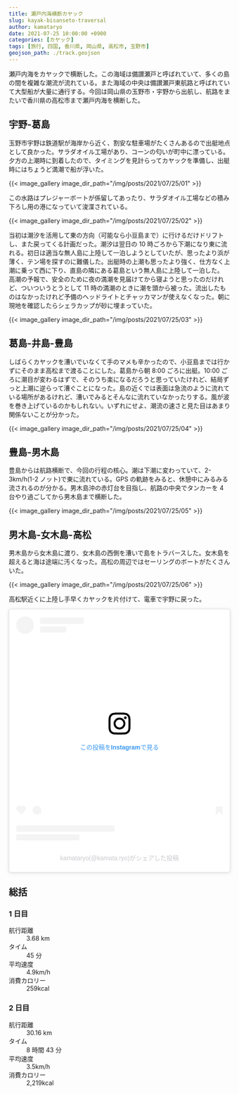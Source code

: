 ```yaml
---
title: 瀬戸内海横断カヤック
slug: kayak-bisanseto-traversal
author: kamataryo
date: 2021-07-25 10:00:00 +0900
categories: [カヤック]
tags: [旅行, 四国, 香川県, 岡山県, 高松市, 玉野市]
geojson_path: ./track.geojson
---
```


瀬戸内海をカヤックで横断した。この海域は備讃瀬戸と呼ばれていて、多くの島の間を複雑な潮流が流れている。また海域の中央は備讃瀬戸東航路と呼ばれていて大型船が大量に通行する。今回は岡山県の玉野市・宇野から出航し、航路をまたいで香川県の高松市まで瀬戸内海を横断した。

## 宇野-葛島

玉野市宇野は鉄道駅が海岸から近く、割安な駐車場がたくさんあるので出艇地点として良かった。サラダオイル工場があり、コーンの匂いが町中に漂っている。夕方の上潮時に到着したので、タイミングを見計らってカヤックを準備し、出艇時にはちょうど満潮で船が浮いた。

{{< image_gallery image_dir_path="/img/posts/2021/07/25/01" >}}

この水路はプレジャーボートが係留してあったり、サラダオイル工場などの積み下ろし用の港になっていて浚渫されている。

{{< image_gallery image_dir_path="/img/posts/2021/07/25/02" >}}

当初は潮汐を活用して東の方向（可能なら小豆島まで）に行けるだけドリフトし、また戻ってくる計画だった。潮汐は翌日の 10 時ごろから下潮になり東に流れる。初日は適当な無人島に上陸して一泊しようとしていたが、思ったより浜が薄く、テン場を探すのに難儀した。出艇時の上潮も思ったより強く、仕方なく上潮に乗って西に下り、直島の隣にある葛島という無人島に上陸して一泊した。
高潮の予報で、安全のために夜の満潮を見届けてから寝ようと思ったのだけれど、ついついうとうとして 11 時の満潮のときに潮を頭から被った。流出したものはなかったけれど予備のヘッドライトとチャッカマンが使えなくなった。朝に現地を確認したらシェラカップが砂に埋まっていた。

{{< image_gallery image_dir_path="/img/posts/2021/07/25/03" >}}

## 葛島-井島-豊島

しばらくカヤックを漕いでいなくて手のマメも辛かったので、小豆島までは行かずにそのまま高松まで渡ることにした。葛島から朝 8:00 ごろに出艇。10:00 ごろに潮目が変わるはずで、そのうち楽になるだろうと思っていたけれど、結局ずっと上潮に逆らって漕ぐことになった。島の近くでは表面は急流のように流れている場所があるけれど、漕いでみるとそんなに流れていなかったりする。風が波を巻き上げているのかもしれない。いずれにせよ、潮流の速さと見た目はあまり関係ないことが分かった。

{{< image_gallery image_dir_path="/img/posts/2021/07/25/04" >}}

## 豊島-男木島

豊島からは航路横断で、今回の行程の核心。潮は下潮に変わっていて、2-3km/h(1-2 ノット)で東に流れている。GPS の軌跡をみると、休憩中にみるみる流されるのが分かる。男木島沖の赤灯台を目指し、航路の中央でタンカーを 4 台やり過ごしてから男木島まで横断した。

{{< image_gallery image_dir_path="/img/posts/2021/07/25/05" >}}

## 男木島-女木島-高松

男木島から女木島に渡り、女木島の西側を漕いで島をトラバースした。女木島を超えると海は途端に汚くなった。高松の周辺ではセーリングのボートがたくさんいた。

{{< image_gallery image_dir_path="/img/posts/2021/07/25/06" >}}

高松駅近くに上陸し手早くカヤックを片付けて、電車で宇野に戻った。

<blockquote class="instagram-media" data-instgrm-captioned data-instgrm-permalink="https://www.instagram.com/tv/CRvBoxoJ-_K/?utm_source=ig_embed&amp;utm_campaign=loading" data-instgrm-version="13" style=" background:#FFF; border:0; border-radius:3px; box-shadow:0 0 1px 0 rgba(0,0,0,0.5),0 1px 10px 0 rgba(0,0,0,0.15); margin: 1px; max-width:540px; min-width:326px; padding:0; width:99.375%; width:-webkit-calc(100% - 2px); width:calc(100% - 2px);"><div style="padding:16px;"> <a href="https://www.instagram.com/tv/CRvBoxoJ-_K/?utm_source=ig_embed&amp;utm_campaign=loading" style=" background:#FFFFFF; line-height:0; padding:0 0; text-align:center; text-decoration:none; width:100%;" target="_blank"> <div style=" display: flex; flex-direction: row; align-items: center;"> <div style="background-color: #F4F4F4; border-radius: 50%; flex-grow: 0; height: 40px; margin-right: 14px; width: 40px;"></div> <div style="display: flex; flex-direction: column; flex-grow: 1; justify-content: center;"> <div style=" background-color: #F4F4F4; border-radius: 4px; flex-grow: 0; height: 14px; margin-bottom: 6px; width: 100px;"></div> <div style=" background-color: #F4F4F4; border-radius: 4px; flex-grow: 0; height: 14px; width: 60px;"></div></div></div><div style="padding: 19% 0;"></div> <div style="display:block; height:50px; margin:0 auto 12px; width:50px;"><svg width="50px" height="50px" viewBox="0 0 60 60" version="1.1" xmlns="https://www.w3.org/2000/svg" xmlns:xlink="https://www.w3.org/1999/xlink"><g stroke="none" stroke-width="1" fill="none" fill-rule="evenodd"><g transform="translate(-511.000000, -20.000000)" fill="#000000"><g><path d="M556.869,30.41 C554.814,30.41 553.148,32.076 553.148,34.131 C553.148,36.186 554.814,37.852 556.869,37.852 C558.924,37.852 560.59,36.186 560.59,34.131 C560.59,32.076 558.924,30.41 556.869,30.41 M541,60.657 C535.114,60.657 530.342,55.887 530.342,50 C530.342,44.114 535.114,39.342 541,39.342 C546.887,39.342 551.658,44.114 551.658,50 C551.658,55.887 546.887,60.657 541,60.657 M541,33.886 C532.1,33.886 524.886,41.1 524.886,50 C524.886,58.899 532.1,66.113 541,66.113 C549.9,66.113 557.115,58.899 557.115,50 C557.115,41.1 549.9,33.886 541,33.886 M565.378,62.101 C565.244,65.022 564.756,66.606 564.346,67.663 C563.803,69.06 563.154,70.057 562.106,71.106 C561.058,72.155 560.06,72.803 558.662,73.347 C557.607,73.757 556.021,74.244 553.102,74.378 C549.944,74.521 548.997,74.552 541,74.552 C533.003,74.552 532.056,74.521 528.898,74.378 C525.979,74.244 524.393,73.757 523.338,73.347 C521.94,72.803 520.942,72.155 519.894,71.106 C518.846,70.057 518.197,69.06 517.654,67.663 C517.244,66.606 516.755,65.022 516.623,62.101 C516.479,58.943 516.448,57.996 516.448,50 C516.448,42.003 516.479,41.056 516.623,37.899 C516.755,34.978 517.244,33.391 517.654,32.338 C518.197,30.938 518.846,29.942 519.894,28.894 C520.942,27.846 521.94,27.196 523.338,26.654 C524.393,26.244 525.979,25.756 528.898,25.623 C532.057,25.479 533.004,25.448 541,25.448 C548.997,25.448 549.943,25.479 553.102,25.623 C556.021,25.756 557.607,26.244 558.662,26.654 C560.06,27.196 561.058,27.846 562.106,28.894 C563.154,29.942 563.803,30.938 564.346,32.338 C564.756,33.391 565.244,34.978 565.378,37.899 C565.522,41.056 565.552,42.003 565.552,50 C565.552,57.996 565.522,58.943 565.378,62.101 M570.82,37.631 C570.674,34.438 570.167,32.258 569.425,30.349 C568.659,28.377 567.633,26.702 565.965,25.035 C564.297,23.368 562.623,22.342 560.652,21.575 C558.743,20.834 556.562,20.326 553.369,20.18 C550.169,20.033 549.148,20 541,20 C532.853,20 531.831,20.033 528.631,20.18 C525.438,20.326 523.257,20.834 521.349,21.575 C519.376,22.342 517.703,23.368 516.035,25.035 C514.368,26.702 513.342,28.377 512.574,30.349 C511.834,32.258 511.326,34.438 511.181,37.631 C511.035,40.831 511,41.851 511,50 C511,58.147 511.035,59.17 511.181,62.369 C511.326,65.562 511.834,67.743 512.574,69.651 C513.342,71.625 514.368,73.296 516.035,74.965 C517.703,76.634 519.376,77.658 521.349,78.425 C523.257,79.167 525.438,79.673 528.631,79.82 C531.831,79.965 532.853,80.001 541,80.001 C549.148,80.001 550.169,79.965 553.369,79.82 C556.562,79.673 558.743,79.167 560.652,78.425 C562.623,77.658 564.297,76.634 565.965,74.965 C567.633,73.296 568.659,71.625 569.425,69.651 C570.167,67.743 570.674,65.562 570.82,62.369 C570.966,59.17 571,58.147 571,50 C571,41.851 570.966,40.831 570.82,37.631"></path></g></g></g></svg></div><div style="padding-top: 8px;"> <div style=" color:#3897f0; font-family:Arial,sans-serif; font-size:14px; font-style:normal; font-weight:550; line-height:18px;"> この投稿をInstagramで見る</div></div><div style="padding: 12.5% 0;"></div> <div style="display: flex; flex-direction: row; margin-bottom: 14px; align-items: center;"><div> <div style="background-color: #F4F4F4; border-radius: 50%; height: 12.5px; width: 12.5px; transform: translateX(0px) translateY(7px);"></div> <div style="background-color: #F4F4F4; height: 12.5px; transform: rotate(-45deg) translateX(3px) translateY(1px); width: 12.5px; flex-grow: 0; margin-right: 14px; margin-left: 2px;"></div> <div style="background-color: #F4F4F4; border-radius: 50%; height: 12.5px; width: 12.5px; transform: translateX(9px) translateY(-18px);"></div></div><div style="margin-left: 8px;"> <div style=" background-color: #F4F4F4; border-radius: 50%; flex-grow: 0; height: 20px; width: 20px;"></div> <div style=" width: 0; height: 0; border-top: 2px solid transparent; border-left: 6px solid #f4f4f4; border-bottom: 2px solid transparent; transform: translateX(16px) translateY(-4px) rotate(30deg)"></div></div><div style="margin-left: auto;"> <div style=" width: 0px; border-top: 8px solid #F4F4F4; border-right: 8px solid transparent; transform: translateY(16px);"></div> <div style=" background-color: #F4F4F4; flex-grow: 0; height: 12px; width: 16px; transform: translateY(-4px);"></div> <div style=" width: 0; height: 0; border-top: 8px solid #F4F4F4; border-left: 8px solid transparent; transform: translateY(-4px) translateX(8px);"></div></div></div> <div style="display: flex; flex-direction: column; flex-grow: 1; justify-content: center; margin-bottom: 24px;"> <div style=" background-color: #F4F4F4; border-radius: 4px; flex-grow: 0; height: 14px; margin-bottom: 6px; width: 224px;"></div> <div style=" background-color: #F4F4F4; border-radius: 4px; flex-grow: 0; height: 14px; width: 144px;"></div></div></a><p style=" color:#c9c8cd; font-family:Arial,sans-serif; font-size:14px; line-height:17px; margin-bottom:0; margin-top:8px; overflow:hidden; padding:8px 0 7px; text-align:center; text-overflow:ellipsis; white-space:nowrap;"><a href="https://www.instagram.com/tv/CRvBoxoJ-_K/?utm_source=ig_embed&amp;utm_campaign=loading" style=" color:#c9c8cd; font-family:Arial,sans-serif; font-size:14px; font-style:normal; font-weight:normal; line-height:17px; text-decoration:none;" target="_blank">kamataryo(@kamata.ryo)がシェアした投稿</a></p></div></blockquote> <script async src="//www.instagram.com/embed.js"></script>

## 総括

### 1 日目

<dl>
<dt>航行距離</dt><dd>3.68 km</dd>
<dt>タイム</dt><dd>45 分</dd>
<dt>平均速度</dt><dd>4.9km/h</dd>
<dt>消費カロリー</dt><dd>259kcal</dd>
</dl>

### 2 日目

<dl>
<dt>航行距離</dt><dd>30.16 km</dd>
<dt>タイム</dt><dd>8 時間 43 分</dd>
<dt>平均速度</dt><dd>3.5km/h</dd>
<dt>消費カロリー</dt><dd>2,219kcal</dd>
</dl>
